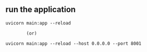 ## run the application

 
    uvicorn main:app --reload

            (or)

    uvicorn main:app --reload --host 0.0.0.0 --port 8001

